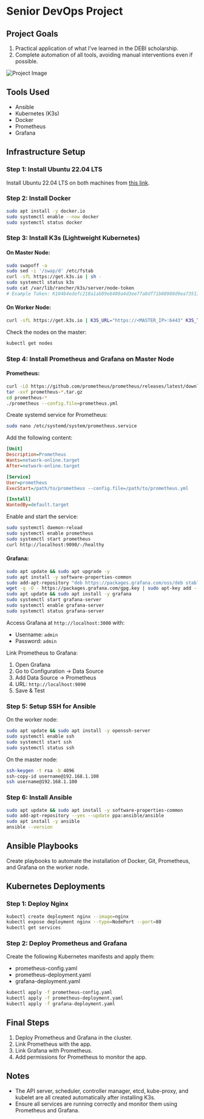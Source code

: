 # Senior DevOps Project

## Project Goals
1. Practical application of what I've learned in the DEBI scholarship.
2. Complete automation of all tools, avoiding manual interventions even if possible.

![Project Image](https://raw.githubusercontent.com/fadykaram88/Senior-1-/refs/heads/main/0_2AQG1Fcu8GgfKtYf.webp?token=GHSAT0AAAAAADBK4I3VNA5PDR3IJFJKK5M2Z7ILHPA)

## Tools Used
- Ansible
- Kubernetes (K3s)
- Docker
- Prometheus
- Grafana


## Infrastructure Setup

### Step 1: Install Ubuntu 22.04 LTS
Install Ubuntu 22.04 LTS on both machines from [this link](https://releases.ubuntu.com/jammy/).

### Step 2: Install Docker
```bash
sudo apt install -y docker.io
sudo systemctl enable --now docker
sudo systemctl status docker
```

### Step 3: Install K3s (Lightweight Kubernetes)
#### On Master Node:
```bash
sudo swapoff -a
sudo sed -i '/swap/d' /etc/fstab
curl -sfL https://get.k3s.io | sh -
sudo systemctl status k3s
sudo cat /var/lib/rancher/k3s/server/node-token
# Example Token: K104b4edefc218a1ab89e8400a4d3ee77a8df71b08900d9ea735113627864c93660::server:deb2864502725b2111809c8f4ba8a6b5
```
#### On Worker Node:
```bash
curl -sfL https://get.k3s.io | K3S_URL="https://<MASTER_IP>:6443" K3S_TOKEN="<NODE_TOKEN>" sh -
```
Check the nodes on the master:
```bash
kubectl get nodes
```

### Step 4: Install Prometheus and Grafana on Master Node

#### Prometheus:
```bash
curl -LO https://github.com/prometheus/prometheus/releases/latest/download/prometheus-$(uname -s)-$(uname -m).tar.gz
tar -xvf prometheus-*.tar.gz
cd prometheus-*
./prometheus --config.file=prometheus.yml
```
Create systemd service for Prometheus:
```bash
sudo nano /etc/systemd/system/prometheus.service
```
Add the following content:
```ini
[Unit]
Description=Prometheus
Wants=network-online.target
After=network-online.target

[Service]
User=prometheus
ExecStart=/path/to/prometheus --config.file=/path/to/prometheus.yml

[Install]
WantedBy=default.target
```
Enable and start the service:
```bash
sudo systemctl daemon-reload
sudo systemctl enable prometheus
sudo systemctl start prometheus
curl http://localhost:9090/-/healthy
```

#### Grafana:
```bash
sudo apt update && sudo apt upgrade -y
sudo apt install -y software-properties-common
sudo add-apt-repository "deb https://packages.grafana.com/oss/deb stable main"
wget -q -O - https://packages.grafana.com/gpg.key | sudo apt-key add -
sudo apt update && sudo apt install -y grafana
sudo systemctl start grafana-server
sudo systemctl enable grafana-server
sudo systemctl status grafana-server
```
Access Grafana at `http://localhost:3000` with:
- Username: `admin`
- Password: `admin`

Link Prometheus to Grafana:
1. Open Grafana
2. Go to Configuration -> Data Source
3. Add Data Source -> Prometheus
4. URL: `http://localhost:9090`
5. Save & Test

### Step 5: Setup SSH for Ansible
On the worker node:
```bash
sudo apt update && sudo apt install -y openssh-server
sudo systemctl enable ssh
sudo systemctl start ssh
sudo systemctl status ssh
```
On the master node:
```bash
ssh-keygen -t rsa -b 4096
ssh-copy-id username@192.168.1.100
ssh username@192.168.1.100
```

### Step 6: Install Ansible
```bash
sudo apt update && sudo apt install -y software-properties-common
sudo add-apt-repository --yes --update ppa:ansible/ansible
sudo apt install -y ansible
ansible --version
```

## Ansible Playbooks
Create playbooks to automate the installation of Docker, Git, Prometheus, and Grafana on the worker node.


## Kubernetes Deployments

### Step 1: Deploy Nginx
```bash
kubectl create deployment nginx --image=nginx
kubectl expose deployment nginx --type=NodePort --port=80
kubectl get services
```

### Step 2: Deploy Prometheus and Grafana
Create the following Kubernetes manifests and apply them:
- prometheus-config.yaml
- prometheus-deployment.yaml
- grafana-deployment.yaml

```bash
kubectl apply -f prometheus-config.yaml
kubectl apply -f prometheus-deployment.yaml
kubectl apply -f grafana-deployment.yaml
```

## Final Steps
1. Deploy Prometheus and Grafana in the cluster.
2. Link Prometheus with the app.
3. Link Grafana with Prometheus.
4. Add permissions for Prometheus to monitor the app.

## Notes
- The API server, scheduler, controller manager, etcd, kube-proxy, and kubelet are all created automatically after installing K3s.
- Ensure all services are running correctly and monitor them using Prometheus and Grafana.
